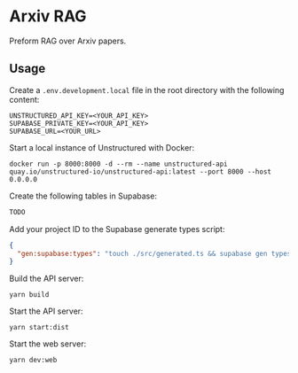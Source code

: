 # Arxiv RAG

Preform RAG over Arxiv papers.

## Usage

Create a `.env.development.local` file in the root directory with the following content:

```shell
UNSTRUCTURED_API_KEY=<YOUR_API_KEY>
SUPABASE_PRIVATE_KEY=<YOUR_API_KEY>
SUPABASE_URL=<YOUR_URL>
```

Start a local instance of Unstructured with Docker:

```shell
docker run -p 8000:8000 -d --rm --name unstructured-api quay.io/unstructured-io/unstructured-api:latest --port 8000 --host 0.0.0.0
```

Create the following tables in Supabase:

```sql
TODO
```

Add your project ID to the Supabase generate types script:

```json
{
  "gen:supabase:types": "touch ./src/generated.ts && supabase gen types typescript --schema public > ./src/generated.ts --project-id <YOUR_PROJECT_ID>"
}
```

Build the API server:

```shell
yarn build
```

Start the API server:

```shell
yarn start:dist
```

Start the web server:

```shell
yarn dev:web
```
